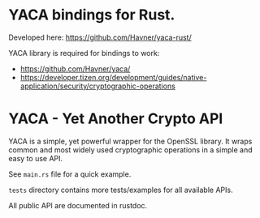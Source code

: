 # YACA bindings for Rust.

Developed here: https://github.com/Havner/yaca-rust/

YACA library is required for bindings to work:
- https://github.com/Havner/yaca/
- https://developer.tizen.org/development/guides/native-application/security/cryptographic-operations

# YACA - Yet Another Crypto API

YACA is a simple, yet powerful wrapper for the OpenSSL library. It
wraps common and most widely used cryptographic operations in a simple
and easy to use API.

See `main.rs` file for a quick example.

`tests` directory contains more tests/examples for all available APIs.

All public API are documented in rustdoc.
